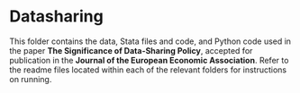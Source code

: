 # Datasharing
This folder contains the data, Stata files and code, and Python code used in the paper **The Significance of Data-Sharing Policy**, accepted for publication in the **Journal of the European Economic Association**. Refer to the readme files located within each of the relevant folders for instructions on running.
